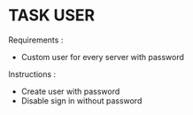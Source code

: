 #  TASK USER

Requirements :

- Custom user for every server with password

Instructions :

- Create user with password
- Disable sign in without password
